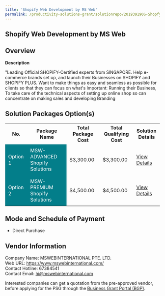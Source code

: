 ```yaml
---
title: 'Shopify Web Development by MS Web'
permalink: /productivity-solutions-grant/solutionrepo/201939190G-Shopfy-Wb-Dvlopmnt-by-MS-Wb
---
```


## Shopify Web Development by MS Web

## Overview

**Description**

"Leading Official SHOPIFY-Certified experts from SINGAPORE. Help e-commerce brands set up, and launch their Businesses on SHOPIFY and SHOPIFY PLUS. Want to make things as easy and seamless as possible for clients so that they can focus on what's Important: Running their Business, To take care of the technical aspects of setting up online shop so can concentrate on making sales and developing Branding

## Solution Packages Option(s)

<table>
<tr>
<th><b>No.</b></th>
<th><b>Package Name</b></th>
<th><b>Total Package Cost</b></th>
<th><b>Total Qualifying Cost</b></th>
<th><b>Solution Details</b></th>
</tr>
<tr>
<td style='padding: 10px; background-color: #037E8A; color: #FFFFFF;'>Option 1</td>
<td style='padding: 10px; background-color: #037E8A; color: #FFFFFF;'>MSW-ADVANCED Shopify Solutions</td>
<td style='padding: 10px;'>$3,300.00</td>
<td style='padding: 10px;'>$3,300.00</td>
<td style='padding: 10px;'><a href='/images/psg/MSWEBINTERNATIONAL_ShopifyWebDevelopment_16112023_Desensitised_Annex3_Part1.pdf' target='_blank'>View Details</a></td>
</tr>
<tr>
<td style='padding: 10px; background-color: #037E8A; color: #FFFFFF;'>Option 2</td>
<td style='padding: 10px; background-color: #037E8A; color: #FFFFFF;'>MSW-PREMIUM Shopify Solutions</td>
<td style='padding: 10px;'>$4,500.00</td>
<td style='padding: 10px;'>$4,500.00</td>
<td style='padding: 10px;'><a href='/images/psg/MSWEBINTERNATIONAL_ShopifyWebDevelopment_16112023_Desensitised_Annex3_Part2.pdf' target='_blank'>View Details</a></td>
</tr>
</table>

## Mode and Schedule of Payment

 - Direct Purchase

## Vendor Information

 Company Name: MSWEBINTERNATIONAL PTE. LTD.<br>Web URL: https://www.mswebinternational.com/ <br>Contact Hotline: 67384541 <br>Contact Email: hi@mswebinternational.com <br>

Interested companies can get a quotation from the pre-approved vendor, before applying for the PSG through the <a href='https://www.businessgrants.gov.sg/' target='_blank' rel='noopener'>Business Grant Portal (BGP)</a>.

<script src="/jquery/resize-tables.js"></script>
